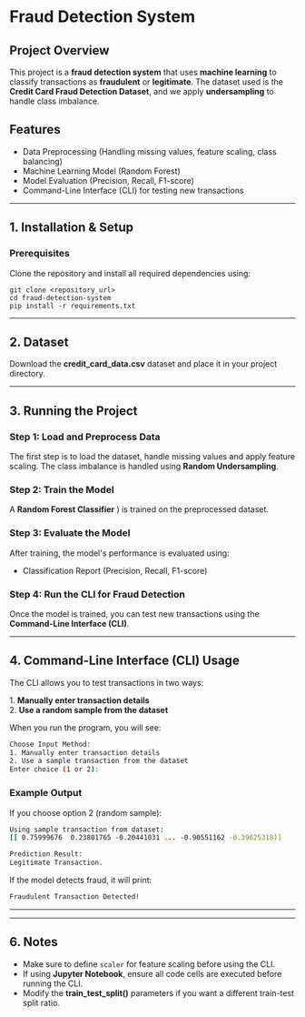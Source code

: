 # Fraud Detection System

## Project Overview
This project is a **fraud detection system** that uses **machine learning** to classify transactions as **fraudulent** or **legitimate**. The dataset used is the **Credit Card Fraud Detection Dataset**, and we apply **undersampling** to handle class imbalance.

## Features
- Data Preprocessing (Handling missing values, feature scaling, class balancing)
- Machine Learning Model (Random Forest)
- Model Evaluation (Precision, Recall, F1-score)
- Command-Line Interface (CLI) for testing new transactions

---

## 1. Installation & Setup
### **Prerequisites**

Clone the repository and install all required dependencies using:

```
git clone <repository_url>
cd fraud-detection-system
pip install -r requirements.txt
```



---

## 2. Dataset
Download the **credit_card_data.csv** dataset and place it in your project directory.

---

## 3. Running the Project
### **Step 1: Load and Preprocess Data**
The first step is to load the dataset, handle missing values and apply feature scaling. The class imbalance is handled using **Random Undersampling**.

### **Step 2: Train the Model**
A **Random Forest Classifier** ) is trained on the preprocessed dataset.

### **Step 3: Evaluate the Model**
After training, the model's performance is evaluated using:
- Classification Report (Precision, Recall, F1-score)

### **Step 4: Run the CLI for Fraud Detection**
Once the model is trained, you can test new transactions using the **Command-Line Interface (CLI)**.


---

## 4. Command-Line Interface (CLI) Usage
The CLI allows you to test transactions in two ways:

1️. **Manually enter transaction details**  
2️. **Use a random sample from the dataset**

When you run the program, you will see:

```bash
Choose Input Method:
1. Manually enter transaction details
2. Use a sample transaction from the dataset
Enter choice (1 or 2):
```

### Example Output
If you choose option 2 (random sample):

```bash
Using sample transaction from dataset:
[[ 0.75999676  0.23801765 -0.20441031 ... -0.90551162 -0.39625318]]

Prediction Result:
Legitimate Transaction.
```

If the model detects fraud, it will print:

```bash
Fraudulent Transaction Detected!
```

---

---

## 6. Notes
- Make sure to define `scaler` for feature scaling before using the CLI.
- If using **Jupyter Notebook**, ensure all code cells are executed before running the CLI.
- Modify the **train_test_split()** parameters if you want a different train-test split ratio.




